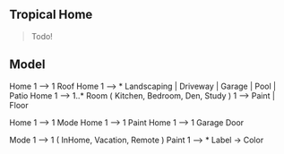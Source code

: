 Tropical Home
-------------
>Todo!

Model
-----
Home 1 --> 1 Roof
Home 1 --> * Landscaping | Driveway | Garage | Pool | Patio
Home 1 --> 1..* Room ( Kitchen, Bedroom, Den, Study ) 1 --> Paint | Floor

Home 1 --> 1 Mode
Home 1 --> 1 Paint
Home 1 --> 1 Garage Door

Mode 1 --> 1 ( InHome, Vacation, Remote )
Paint 1 --> * Label -> Color
